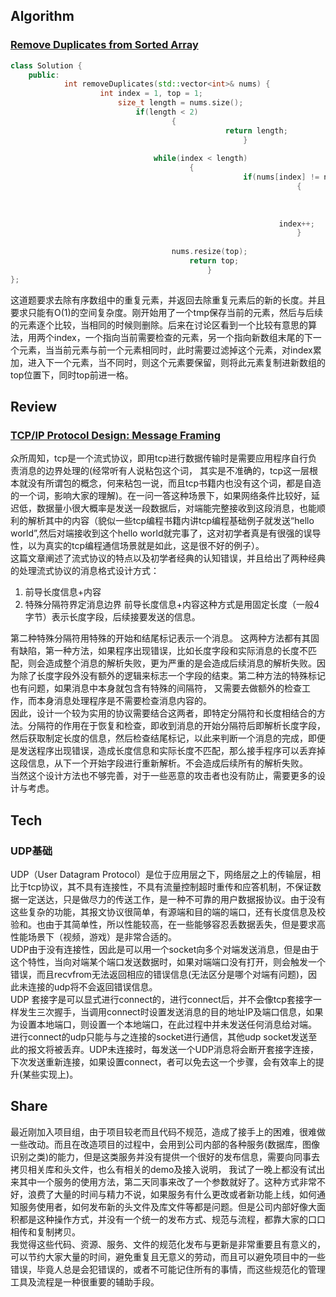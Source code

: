 ## Algorithm
### [Remove Duplicates from Sorted Array](https://leetcode.com/problems/remove-duplicates-from-sorted-array/)

``` c++
class Solution {
    public:
            int removeDuplicates(std::vector<int>& nums) {
                    int index = 1, top = 1;
                        size_t length = nums.size();
                            if(length < 2)
                                    {
                                                return length;
                                                    }
                                
                                while(index < length)
                                        {
                                                    if(nums[index] != nums[top - 1])
                                                                {
                                                                                nums[top] = nums[index];
                                                                                            top++;
                                                                                                    }
                                                            index++;
                                                                }
                                    
                                    nums.resize(top);    
                                        return top;
                                            }
};

```
这道题要求去除有序数组中的重复元素，并返回去除重复元素后的新的长度。并且要求只能有O(1)的空间复杂度。刚开始用了一个tmp保存当前的元素，然后与后续的元素逐个比较，当相同的时候则删除。后来在讨论区看到一个比较有意思的算法，用两个index，一个指向当前需要检查的元素，另一个指向新数组末尾的下一个元素，当当前元素与前一个元素相同时，此时需要过滤掉这个元素，对index累加，进入下一个元素，当不同时，则这个元素要保留，则将此元素复制进新数组的top位置下，同时top前进一格。

## Review
### [TCP/IP Protocol Design: Message Framing](https://www.codeproject.com/Articles/37496/TCP-IP-Protocol-Design-Message-Framing)</br>
众所周知，tcp是一个流式协议，即用tcp进行数据传输时是需要应用程序自行负责消息的边界处理的(经常听有人说粘包这个词， 其实是不准确的，tcp这一层根本就没有所谓包的概念，何来粘包一说，而且tcp书籍内也没有这个词，都是自造的一个词，影响大家的理解)。在一问一答这种场景下，如果网络条件比较好，延迟低，数据量小很大概率是发送一段数据后，对端能完整接收到这段消息，也能顺利的解析其中的内容（貌似一些tcp编程书籍内讲tcp编程基础例子就发送“hello world”,然后对端接收到这个hello world就完事了，这对初学者真是有很强的误导性，以为真实的tcp编程通信场景就是如此，这是很不好的例子）。</br>
这篇文章阐述了流式协议的特点以及初学者经典的认知错误，并且给出了两种经典的处理流式协议的消息格式设计方式：
1. 前导长度信息+内容
2. 特殊分隔符界定消息边界
前导长度信息+内容这种方式是用固定长度（一般4字节）表示长度字段，后续接要发送的信息。</br>

第二种特殊分隔符用特殊的开始和结尾标记表示一个消息。
这两种方法都有其固有缺陷，第一种方法，如果程序出现错误，比如长度字段和实际消息的长度不匹配，则会造成整个消息的解析失败，更为严重的是会造成后续消息的解析失败。因为除了长度字段外没有额外的逻辑来标志一个字段的结束。第二种方法的特殊标记也有问题，如果消息中本身就包含有特殊的间隔符， 又需要去做额外的检查工作，而本身消息处理程序是不需要检查消息内容的。</br>
因此，设计一个较为实用的协议需要结合这两者，即特定分隔符和长度相结合的方法。分隔符的作用在于恢复和检查，即收到消息的开始分隔符后即解析长度字段，然后获取制定长度的信息，然后检查结尾标记，以此来判断一个消息的完成，即便是发送程序出现错误，造成长度信息和实际长度不匹配，那么接手程序可以丢弃掉这段信息，从下一个开始字段进行重新解析。不会造成后续所有的解析失败。</br>
当然这个设计方法也不够完善，对于一些恶意的攻击者也没有防止，需要更多的设计与考虑。

## Tech
### UDP基础
UDP（User Datagram Protocol）是位于应用层之下，网络层之上的传输层，相比于tcp协议，其不具有连接性，不具有流量控制超时重传和应答机制，不保证数据一定送达，只是做尽力的传送工作，是一种不可靠的用户数据报协议。由于没有这些复杂的功能，其报文协议很简单，有源端和目的端的端口，还有长度信息及校验和。也由于其简单性，所以性能较高，在一些能够容忍丢数据丢失，但是要求高性能场景下（视频，游戏）是非常合适的。</br>
UDP由于没有连接性，因此是可以用一个socket向多个对端发送消息，但是由于这个特性，当向对端某个端口发送数据时，如果对端端口没有打开，则会触发一个错误，而且recvfrom无法返回相应的错误信息(无法区分是哪个对端有问题)，因此未连接的udp将不会返回错误信息。</br>
UDP 套接字是可以显式进行connect的，进行connect后，并不会像tcp套接字一样发生三次握手，当调用connect时设置发送消息的目的地址IP及端口信息，如果为设置本地端口，则设置一个本地端口，在此过程中并未发送任何消息给对端。</br>
进行connect的udp只能与与之连接的socket进行通信，其他udp socket发送至此的报文将被丢弃。UDP未连接时，每发送一个UDP消息将会断开套接字连接，下次发送重新连接，如果设置connect，者可以免去这一个步骤，会有效率上的提升(某些实现上)。

## Share
最近刚加入项目组，由于项目较老而且代码不规范，造成了接手上的困难，很难做一些改动。而且在改造项目的过程中，会用到公司内部的各种服务(数据库，图像识别之类)的能力，但是这类服务并没有提供一个很好的发布信息，需要向同事去拷贝相关库和头文件，也么有相关的demo及接入说明， 我试了一晚上都没有试出来其中一个服务的使用方法，第二天同事来改了一个参数就好了。这种方式非常不好，浪费了大量的时间与精力不说，如果服务有什么更改或者新功能上线，如何通知服务使用者，如何发布新的头文件及库文件等都是问题。但是公司内部好像大面积都是这种操作方式，并没有一个统一的发布方式、规范与流程，都靠大家的口口相传和复制拷贝。</br>
我觉得这些代码、资源、服务、文件的规范化发布与更新是非常重要且有意义的，可以节约大家大量的时间，避免重复且无意义的劳动，而且可以避免项目中的一些错误，毕竟人总是会犯错误的，或者不可能记住所有的事情，而这些规范化的管理工具及流程是一种很重要的辅助手段。


